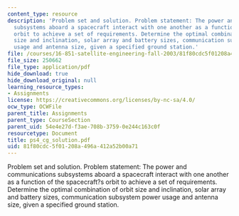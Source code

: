 ```yaml
---
content_type: resource
description: 'Problem set and solution. Problem statement: The power and communications
  subsystems aboard a spacecraft interact with one another as a function of the spacecraft?s
  orbit to achieve a set of requirements. Determine the optimal combination of orbit
  size and inclination, solar array and battery sizes, communication subsystem power
  usage and antenna size, given a specified ground station.'
file: /courses/16-851-satellite-engineering-fall-2003/81f80cdc5f01208a496a412a52b00a71_ps4_cg_solution.pdf
file_size: 250662
file_type: application/pdf
hide_download: true
hide_download_original: null
learning_resource_types:
- Assignments
license: https://creativecommons.org/licenses/by-nc-sa/4.0/
ocw_type: OCWFile
parent_title: Assignments
parent_type: CourseSection
parent_uid: 54e4e27d-f3ae-708b-3759-0e244c163c0f
resourcetype: Document
title: ps4_cg_solution.pdf
uid: 81f80cdc-5f01-208a-496a-412a52b00a71
---
```

Problem set and solution. Problem statement: The power and communications subsystems aboard a spacecraft interact with one another as a function of the spacecraft?s orbit to achieve a set of requirements. Determine the optimal combination of orbit size and inclination, solar array and battery sizes, communication subsystem power usage and antenna size, given a specified ground station.